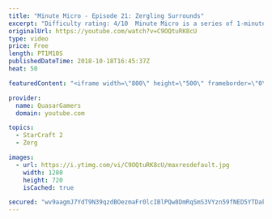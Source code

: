```yaml
---
title: "Minute Micro - Episode 21: Zergling Surrounds"
excerpt: "Difficulty rating: 4/10  Minute Micro is a series of 1-minute videos explaining how to perform common micro techniques. This episode is on zergling surrounds.  twitch.tv/Quasarprintf"
originalUrl: https://youtube.com/watch?v=C9OQtuRK8cU
type: video
price: Free
length: PT1M10S
publishedDateTime: 2018-10-18T16:45:37Z
heat: 50

featuredContent: "<iframe width=\"800\" height=\"500\" frameborder=\"0\" src=\"https://www.youtube.com/embed/C9OQtuRK8cU\" allow=\"accelerometer; autoplay; encrypted-media; gyroscope; picture-in-picture\" allowfullscreen></iframe>"

provider:
  name: QuasarGamers
  domain: youtube.com

topics:
  - StarCraft 2
  - Zerg

images:
  - url: https://i.ytimg.com/vi/C9OQtuRK8cU/maxresdefault.jpg
    width: 1280
    height: 720
    isCached: true

secured: "wv9aagmJ7YdT9N39qzdBOezmaFr0lcIBlPQw8DmRqSmS3VYzn59fNED5YTDakOHfHXQO4kVibqTx9vvJRCUy19L+iAlIBhnTvQEHhzzA3tEFo1L8fmHksqzU2JQEPD7nSikRVx56pjmg5Zqm7SigY2/gsJr9YHKPo6m80UNmznLWN0YCpEVkJkEaqK8oyRJ9qNl75A20jCyq5aMGf+pPcisAn6/VKM1M5kRw6eNWr2x9mVKH8elG+pq6gidYUSMLvQqL4v//CLcfleqVuwK/kqXoElmxhxCNjNOmN7B2q5RxYGWbHl8K06pZ6pZ9Yg7BWCx0fSlrAKRC3ykzNVwmaM3VAkAMr5tvMeqjgP8aG6xVHxuHYrUiYW2+GmHnVD8spWOFUM490PuQOkCvEYZwTRcLgg5vr+x4PWBYjL4uCI0=;FqQL+bseTPQe4t2NcaHH/w=="
---
```


